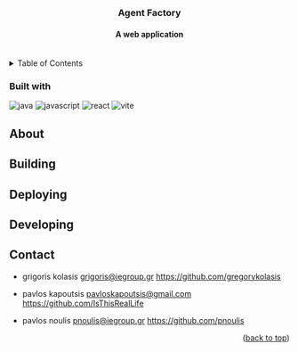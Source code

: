 <a name='readme-top'></a>

<br />
<div align="center">
<h3 align="center">Agent Factory</h3>
<h4 align="center">A web application</h4>
</div>
<br/>

<details>
 <summary>Table of Contents</summary>
 <ol>
 <li><a href="#built-with">Built with</a></li>
   <li><a href="#about-the-project">About The Project</a></li>
    <li>
      <a href="#getting-started">Getting Started</a>
      <ul>
        <li><a href="#prerequisites">Prerequisites</a></li>
        <li><a href="#installation">Installation</a></li>
      </ul>
    </li>
    <li><a href="#usage">Usage</a></li>
    <li><a href="#contributing">Contributing</a></li>
    <li><a href="#contact">Contact</a></li>
</ol>
</details>

### Built with

![java](https://img.shields.io/badge/Java-ED8B00?style=for-the-badge&logo=openjdk&logoColor=white)
 ![javascript](https://img.shields.io/badge/JavaScript-323330?style=for-the-badge&logo=javascript&logoColor=F7DF1E)
 ![react](https://img.shields.io/badge/React-20232A?style=for-the-badge&logo=react&logoColor=61DAFB)
 ![vite](https://img.shields.io/badge/Vite-B73BFE?style=for-the-badge&logo=vite&logoColor=FFD62E)


## About
## Building
## Deploying
## Developing
## Contact

- grigoris kolasis 
  grigoris@iegroup.gr 
  https://github.com/gregorykolasis
  
- pavlos kapoutsis
  pavloskapoutsis@gmail.com 
  https://github.com/IsThisRealLife

- pavlos noulis
  pnoulis@iegroup.gr 
  https://github.com/pnoulis

<p align='right'>(<a href="#readme-top">back to top</a>)</p>

